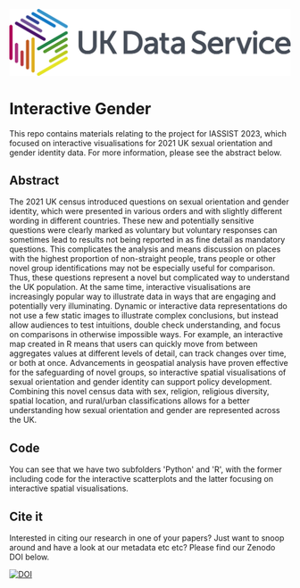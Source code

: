 ![UKDS Image](./Documents/Images/ukds.png)

# Interactive Gender

This repo contains materials relating to the project for IASSIST 2023, which focused on interactive visualisations for 2021 UK sexual orientation and gender identity data. For more information, please see the abstract below.

## Abstract

The 2021 UK census introduced questions on sexual orientation and gender identity, which were presented in various orders and with slightly different wording in different countries. These new and potentially sensitive questions were clearly marked as voluntary but voluntary responses can sometimes lead to results not being reported in as fine detail as mandatory questions. This complicates the analysis and means discussion on places with the highest proportion of non-straight people, trans people or other novel group identifications may not be especially useful for comparison. Thus, these questions represent a novel but complicated way to understand the UK population.  At the same time, interactive visualisations are increasingly popular way to illustrate data in ways that are engaging and potentially very illuminating. Dynamic or interactive data representations do not use a few static images to illustrate complex conclusions, but instead allow audiences to test intuitions, double check understanding, and focus on comparisons in otherwise impossible ways. For example, an interactive map created in R means that users can quickly move from between aggregates values at different levels of detail, can track changes over time, or both at once. Advancements in geospatial analysis have proven effective for the safeguarding of novel groups, so interactive spatial visualisations of sexual orientation and gender identity can support policy development. Combining this novel census data with sex, religion, religious diversity, spatial location, and rural/urban classifications allows for a better understanding how sexual orientation and gender are represented across the UK.  

## Code

You can see that we have two subfolders 'Python' and 'R', with the former including code for the interactive scatterplots and the latter focusing on interactive spatial visualisations. 

## Cite it

Interested in citing our research in one of your papers? Just want to snoop around and have a look at our metadata etc etc? Please find our Zenodo DOI below.

[![DOI](https://zenodo.org/badge/590906957.svg)](https://zenodo.org/badge/latestdoi/590906957)
